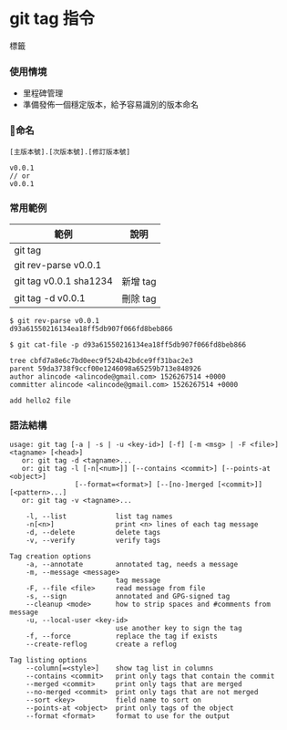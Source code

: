 # git tag 指令

標籤

### 使用情境

* 里程碑管理
* 準備發佈一個穩定版本，給予容易識別的版本命名

### 命名

```
[主版本號].[次版本號].[修訂版本號]
```

```
v0.0.1
// or
v0.0.1
```

### 常用範例

| 範例                     | 說明     |
|------------------------|--------|
| git tag                |        |
| git rev-parse v0.0.1   |        |
| git tag v0.0.1 sha1234 | 新增 tag |
| git tag -d v0.0.1      | 刪除 tag |


```
$ git rev-parse v0.0.1
d93a61550216134ea18ff5db907f066fd8beb866
```

```
$ git cat-file -p d93a61550216134ea18ff5db907f066fd8beb866

tree cbfd7a8e6c7bd0eec9f524b42bdce9ff31bac2e3
parent 59da3738f9ccf00e1246098a65259b713e848926
author alincode <alincode@gmail.com> 1526267514 +0000
committer alincode <alincode@gmail.com> 1526267514 +0000

add hello2 file
```

### 語法結構

```
usage: git tag [-a | -s | -u <key-id>] [-f] [-m <msg> | -F <file>] <tagname> [<head>]
   or: git tag -d <tagname>...
   or: git tag -l [-n[<num>]] [--contains <commit>] [--points-at <object>]
                [--format=<format>] [--[no-]merged [<commit>]] [<pattern>...]
   or: git tag -v <tagname>...

    -l, --list            list tag names
    -n[<n>]               print <n> lines of each tag message
    -d, --delete          delete tags
    -v, --verify          verify tags

Tag creation options
    -a, --annotate        annotated tag, needs a message
    -m, --message <message>
                          tag message
    -F, --file <file>     read message from file
    -s, --sign            annotated and GPG-signed tag
    --cleanup <mode>      how to strip spaces and #comments from message
    -u, --local-user <key-id>
                          use another key to sign the tag
    -f, --force           replace the tag if exists
    --create-reflog       create a reflog

Tag listing options
    --column[=<style>]    show tag list in columns
    --contains <commit>   print only tags that contain the commit
    --merged <commit>     print only tags that are merged
    --no-merged <commit>  print only tags that are not merged
    --sort <key>          field name to sort on
    --points-at <object>  print only tags of the object
    --format <format>     format to use for the output
```